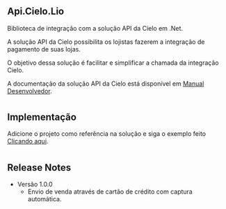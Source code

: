 ## Api.Cielo.Lio

Biblioteca de integração com a solução API da Cielo em .Net.

A solução API da Cielo possibilita os lojistas fazerem a integração de pagamento de suas lojas.

O objetivo dessa solução é facilitar e simplificar a chamada da integração Cielo.

A documentação da solução API da Cielo está disponível em <a href="https://desenvolvedores.cielo.com.br/api-portal/" target="_blank">Manual Desenvolvedor</a>.

#
## Implementação
Adicione o projeto como referência na solução e siga o exemplo feito <a href="https://github.com/robertologyc/Api.Cielo.Lio/tree/master/src/main/Api.Cielo.Lio.Web" target="_blank">Clicando aqui</a>.

#
## <a name="release-notes"></a>Release Notes

- Versão 1.0.0
	- Envio de venda através de cartão de crédito com captura automática.
